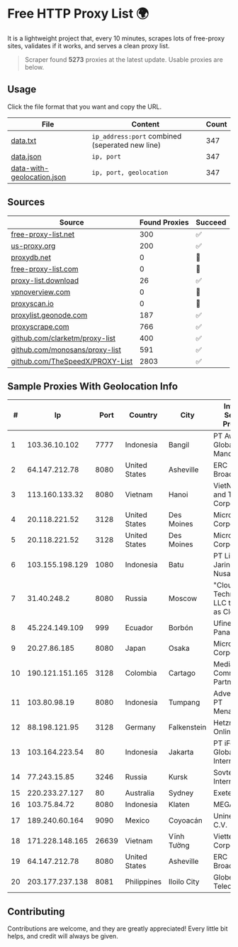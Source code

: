 
# Free HTTP Proxy List 🌍

It is a lightweight project that, every 10 minutes, scrapes lots of free-proxy sites, validates if it works, and serves a clean proxy list.


> Scraper found **5273** proxies at the latest update. Usable proxies are below.

## Usage

Click the file format that you want and copy the URL.


|File|Content|Count|
|----|-------|-----|
|[data.txt](https://raw.githubusercontent.com/themiralay/Proxy-List-World/master/data.txt)|`ip_address:port` combined (seperated new line)|347|
|[data.json](https://raw.githubusercontent.com/themiralay/Proxy-List-World/master/data.json)|`ip, port`|347|
|[data-with-geolocation.json](https://raw.githubusercontent.com/themiralay/Proxy-List-World/master/data-with-geolocation.json)|`ip, port, geolocation`|347|

## Sources

|Source|Found Proxies|Succeed|
|------|-------------|-------|
|[free-proxy-list.net](https://free-proxy-list.net)|300|✅|
|[us-proxy.org](https://www.us-proxy.org)|200|✅|
|[proxydb.net](http://proxydb.net)|0|🚫|
|[free-proxy-list.com](https://free-proxy-list.com/?page=&port=&type%5B%5D=http&type%5B%5D=https&up_time=0&search=Search)|0|🚫|
|[proxy-list.download](https://www.proxy-list.download/HTTP)|26|✅|
|[vpnoverview.com](https://vpnoverview.com/privacy/anonymous-browsing/free-proxy-servers)|0|🚫|
|[proxyscan.io](https://www.proxyscan.io)|0|🚫|
|[proxylist.geonode.com](https://proxylist.geonode.com/api/proxy-list?limit=300&page=1&sort_by=lastChecked&sort_type=desc&protocols=http,https)|187|✅|
|[proxyscrape.com](https://api.proxyscrape.com/v2/?request=displayproxies&protocol=http&timeout=10000&country=all&ssl=all&anonymity=all)|766|✅|
|[github.com/clarketm/proxy-list](https://raw.githubusercontent.com/clarketm/proxy-list/master/proxy-list-raw.txt)|400|✅|
|[github.com/monosans/proxy-list](https://raw.githubusercontent.com/monosans/proxy-list/main/proxies/http.txt)|591|✅|
|[github.com/TheSpeedX/PROXY-List](https://raw.githubusercontent.com/TheSpeedX/PROXY-List/master/http.txt)|2803|✅|


## Sample Proxies With Geolocation Info

|#|Ip|Port|Country|City|Internet Service Provider|
|-|--|----|-------|----|-------------------------|
|1|103.36.10.102|7777|Indonesia|Bangil|PT Awinet Global Mandiri|
|2|64.147.212.78|8080|United States|Asheville|ERC Broadband|
|3|113.160.133.32|8080|Vietnam|Hanoi|VietNam Post and Telecom Corporation|
|4|20.118.221.52|3128|United States|Des Moines|Microsoft Corporation|
|5|20.118.221.52|3128|United States|Des Moines|Microsoft Corporation|
|6|103.155.198.129|1080|Indonesia|Batu|PT Lintas Jaringan Nusantara|
|7|31.40.248.2|8080|Russia|Moscow|"Cloud Technologies" LLC trading as Cloud.ru|
|8|45.224.149.109|999|Ecuador|Borbón|Ufinet Panama S.A.|
|9|20.27.86.185|8080|Japan|Osaka|Microsoft Corporation|
|10|190.121.151.165|3128|Colombia|Cartago|Media Commerce Partners S.A|
|11|103.80.98.19|8080|Indonesia|Tumpang|Advertise via PT Menaksopal|
|12|88.198.121.95|3128|Germany|Falkenstein|Hetzner Online GmbH|
|13|103.164.223.54|80|Indonesia|Jakarta|PT iForte Global Internet|
|14|77.243.15.85|3246|Russia|Kursk|Sovtest-Internet|
|15|220.233.27.127|80|Australia|Sydney|Exetel Pty Ltd|
|16|103.75.84.72|8080|Indonesia|Klaten|MEGADATA|
|17|189.240.60.164|9090|Mexico|Coyoacán|Uninet S.A. de C.V.|
|18|171.228.148.165|26639|Vietnam|Vĩnh Tường|Viettel Corporation|
|19|64.147.212.78|8080|United States|Asheville|ERC Broadband|
|20|203.177.237.138|8081|Philippines|Iloilo City|Globe Telecom|



## Contributing

Contributions are welcome, and they are greatly appreciated! Every
little bit helps, and credit will always be given.

